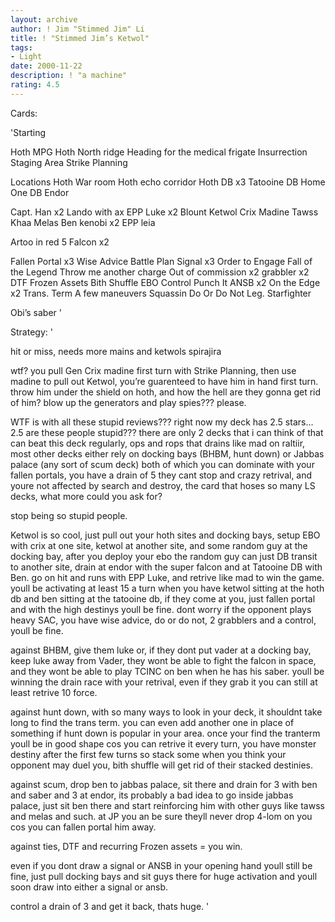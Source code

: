 ```yaml
---
layout: archive
author: ! Jim "Stimmed Jim" Li
title: ! "Stimmed Jim’s Ketwol"
tags:
- Light
date: 2000-11-22
description: ! "a machine"
rating: 4.5
---
```

Cards: 

'Starting

Hoth MPG
Hoth North ridge
Heading for the medical frigate
Insurrection
Staging Area
Strike Planning

Locations
Hoth War room
Hoth echo corridor
Hoth DB x3
Tatooine DB
Home One DB
Endor

Capt. Han x2
Lando with ax
EPP Luke x2
Blount
Ketwol
Crix Madine
Tawss Khaa
Melas
Ben kenobi x2
EPP leia

Artoo in red 5
Falcon x2

Fallen Portal x3
Wise Advice
Battle Plan
Signal x3
Order to Engage
Fall of the Legend
Throw me another charge
Out of commission x2
grabbler x2
DTF
Frozen Assets
Bith Shuffle
EBO
Control
Punch It
ANSB x2
On the Edge x2
Trans. Term
A few maneuvers
Squassin
Do Or Do Not
Leg. Starfighter

Obi’s saber '

Strategy: '

hit or miss, needs more mains and ketwols
  spirajira

wtf? you pull Gen Crix madine first turn with Strike Planning, then use madine to pull out Ketwol, you’re guarenteed to have him in hand first turn.  throw him under the shield on hoth, and how the hell are they gonna get rid of him? blow up the generators and play spies??? please.


WTF is with all these stupid reviews??? right now my deck has 2.5 stars... 2.5  are these people stupid??? there are only 2 decks that i can think of that can beat this deck regularly, ops and rops that drains like mad on raltiir, most other decks either rely on docking bays (BHBM, hunt down) or Jabbas palace (any sort of scum deck) both of which you can dominate with your fallen portals, you have a drain of 5 they cant stop and crazy retrival, and youre not affected by search and destroy, the card that hoses so many LS decks, what more could you ask for?

stop being so stupid people.


Ketwol is so cool, just pull out your hoth sites and docking bays, setup EBO with crix at one site, ketwol at another site, and some random guy at the docking bay, after you deploy your ebo the random guy can just DB transit to another site, drain at endor with the super falcon and at Tatooine DB with Ben.  go on hit and runs with EPP Luke, and retrive like mad to win the game.  youll be activating at least 15 a turn when you have ketwol sitting at the hoth db and ben sitting at the tatooine db, if they come at you, just fallen portal and with the high destinys youll be fine.	dont worry if the opponent plays heavy SAC, you have wise advice, do or do not, 2 grabblers and a control, youll be fine.

against BHBM, give them luke or, if they dont put vader at a docking bay, keep luke away from Vader, they wont be able to fight the falcon in space, and they wont be able to play TCINC on ben when he has his saber.	youll be winning the drain race with your retrival, even if they grab it you can still at least retrive 10 force.

against hunt down, with so many ways to look in your deck, it shouldnt take long to find the trans term.  you can even add another one in place of something if hunt down is popular in your area.  once your find the tranterm youll be in good shape cos you can retrive it every turn, you have monster destiny after the first few turns so stack some when you think your opponent may duel you, bith shuffle will get rid of their stacked destinies.

against scum, drop ben to jabbas palace, sit there and drain for 3 with ben and saber and 3 at endor, its probably a bad idea to go inside jabbas palace, just sit ben there and start reinforcing him with other guys like tawss and melas and such.  at JP you an be sure theyll never drop 4-lom on you cos you can fallen portal him away.

against ties, DTF and recurring Frozen assets = you win.

even if you dont draw a signal or ANSB in your opening hand youll still be fine, just pull docking bays and sit guys there for huge activation and youll soon draw into either a signal or ansb.

control a drain of 3 and get it back, thats huge.
'